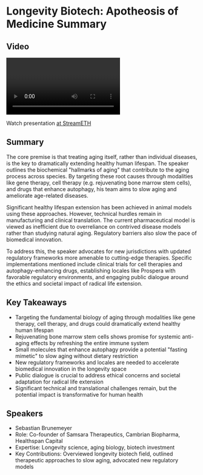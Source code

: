 # Longevity Biotech: Apotheosis of Medicine Summary

## Video
<video id="video" controls></video>
<script src="https://vod-cdn.lp-playback.studio/raw/jxf4iblf6wlsyor6526t4tcmtmqa/catalyst-vod-com/hls/2c6c83mnq4utck3i/index.m3u8"></script>
<script>
  var video = document.getElementById('video');
  var videoSrc = 'https://vod-cdn.lp-playback.studio/raw/jxf4iblf6wlsyor6526t4tcmtmqa/catalyst-vod-com/hls/2c6c83mnq4utck3i/index.m3u8';
  if (Hls.isSupported()) {
    var hls = new Hls();
    hls.loadSource(videoSrc);
    hls.attachMedia(video);
  }
  else if (video.canPlayType('application/vnd.apple.mpegurl')) {
    video.src = videoSrc;
  }
</script>

Watch presentation [at StreamETH](https://streameth.org/edge_city/watch?session=670f9cc750c4a85480e5d8b5)

## Summary
The core premise is that treating aging itself, rather than individual diseases, is the key to dramatically extending healthy human lifespan. The speaker outlines the biochemical "hallmarks of aging" that contribute to the aging process across species. By targeting these root causes through modalities like gene therapy, cell therapy (e.g. rejuvenating bone marrow stem cells), and drugs that enhance autophagy, his team aims to slow aging and ameliorate age-related diseases.

Significant healthy lifespan extension has been achieved in animal models using these approaches. However, technical hurdles remain in manufacturing and clinical translation. The current pharmaceutical model is viewed as inefficient due to overreliance on contrived disease models rather than studying natural aging. Regulatory barriers also slow the pace of biomedical innovation.

To address this, the speaker advocates for new jurisdictions with updated regulatory frameworks more amenable to cutting-edge therapies. Specific implementations mentioned include clinical trials for cell therapies and autophagy-enhancing drugs, establishing locales like Prospera with favorable regulatory environments, and engaging public dialogue around the ethics and societal impact of radical life extension.

## Key Takeaways
- Targeting the fundamental biology of aging through modalities like gene therapy, cell therapy, and drugs could dramatically extend healthy human lifespan
- Rejuvenating bone marrow stem cells shows promise for systemic anti-aging effects by refreshing the entire immune system
- Small molecules that enhance autophagy provide a potential "fasting mimetic" to slow aging without dietary restriction
- New regulatory frameworks and locales are needed to accelerate biomedical innovation in the longevity space
- Public dialogue is crucial to address ethical concerns and societal adaptation for radical life extension
- Significant technical and translational challenges remain, but the potential impact is transformative for human health

## Speakers
- Sebastian Brunemeyer
- Role: Co-founder of Samsara Therapeutics, Cambrian Biopharma, Healthspan Capital
- Expertise: Longevity science, aging biology, biotech investment
- Key Contributions: Overviewed longevity biotech field, outlined therapeutic approaches to slow aging, advocated new regulatory models


